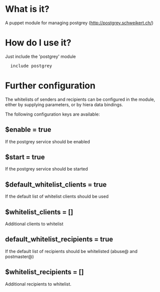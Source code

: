 # What is it?

A puppet module for managing postgrey (http://postgrey.schweikert.ch/)

# How do I use it?

Just include the 'postgrey' module

<pre>
  include postgrey
</pre>

# Further configuration

The whitelists of senders and recipients can be configured in the
module, either by supplying parameters, or by hiera data bindings.

The following configuration keys are available:

## $enable = true

If the postgrey service should be enabled

## $start = true

If the postgrey service should be started

## $default_whitelist_clients = true

If the default list of whitelist clients should be used

## $whitelist_clients = []

Additional clients to whitelist

## default_whitelist_recipients = true

If the default list of recipients should be whitelisted (abuse@ and postmaster@)

## $whitelist_recipients = []

Additional recipients to whitelist.


